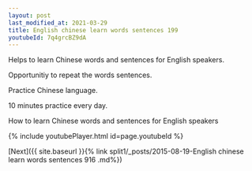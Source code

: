 ```yaml
---
layout: post
last_modified_at: 2021-03-29
title: English chinese learn words sentences 199 
youtubeId: 7q4grcBZ9dA
---
```

 
 
Helps to learn Chinese words and sentences for English speakers.

Opportunitiy to repeat the words sentences. 

Practice Chinese language. 
 
10 minutes practice every day. 
 
How to learn Chinese words and sentences for English speakers 
 
{% include youtubePlayer.html id=page.youtubeId %}
 
 
[Next]({{ site.baseurl }}{% link  split1/_posts/2015-08-19-English chinese learn words sentences 916 .md%})
 
